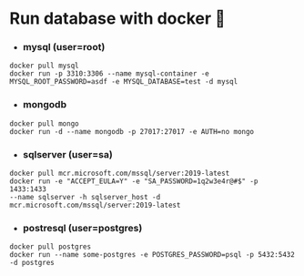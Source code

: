 # Run database with docker 🐋

- ### mysql (user=root)

```docker
docker pull mysql
docker run -p 3310:3306 --name mysql-container -e MYSQL_ROOT_PASSWORD=asdf -e MYSQL_DATABASE=test -d mysql
```

- ### mongodb

```docker
docker pull mongo
docker run -d --name mongodb -p 27017:27017 -e AUTH=no mongo
```

- ### sqlserver (user=sa)

```docker
docker pull mcr.microsoft.com/mssql/server:2019-latest
docker run -e "ACCEPT_EULA=Y" -e "SA_PASSWORD=1q2w3e4r@#$" -p 1433:1433
--name sqlserver -h sqlserver_host -d mcr.microsoft.com/mssql/server:2019-latest
```

- ### postresql (user=postgres)

```docker
docker pull postgres
docker run --name some-postgres -e POSTGRES_PASSWORD=psql -p 5432:5432 -d postgres
```
